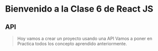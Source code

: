 # Bienvenido a la Clase 6 de React JS

## API

> Hoy vamos a crear un proyecto usando una API
> Vamos a poner en Practica todos los concepto aprendido anteriormente.
